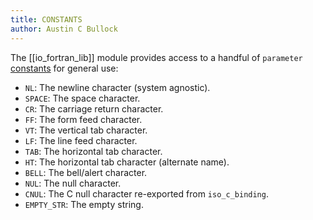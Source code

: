 ```yaml
---
title: CONSTANTS
author: Austin C Bullock
---
```


The [[io_fortran_lib]] module provides access to a handful of `parameter` [constants](../../module/io_fortran_lib.html#variable-nl) for general use:

* `NL`: The newline character (system agnostic).
* `SPACE`: The space character.
* `CR`: The carriage return character.
* `FF`: The form feed character.
* `VT`: The vertical tab character.
* `LF`: The line feed character.
* `TAB`: The horizontal tab character.
* `HT`: The horizontal tab character (alternate name).
* `BELL`: The bell/alert character.
* `NUL`: The null character.
* `CNUL`: The C null character re-exported from `iso_c_binding`.
* `EMPTY_STR`: The empty string.
